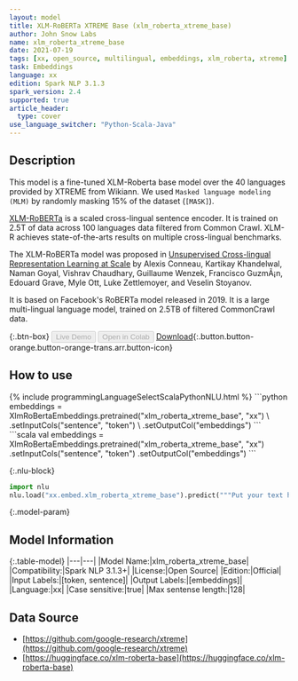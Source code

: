 ```yaml
---
layout: model
title: XLM-RoBERTa XTREME Base (xlm_roberta_xtreme_base)
author: John Snow Labs
name: xlm_roberta_xtreme_base
date: 2021-07-19
tags: [xx, open_source, multilingual, embeddings, xlm_roberta, xtreme]
task: Embeddings
language: xx
edition: Spark NLP 3.1.3
spark_version: 2.4
supported: true
article_header:
  type: cover
use_language_switcher: "Python-Scala-Java"
---
```


## Description

This model is a fine-tuned XLM-Roberta base model over the 40 languages provided by XTREME from Wikiann. We used `Masked language modeling (MLM)` by randomly masking 15% of the dataset (`[MASK]`).

[XLM-RoBERTa](https://ai.facebook.com/blog/-xlm-r-state-of-the-art-cross-lingual-understanding-through-self-supervision/) is a scaled cross-lingual sentence encoder. It is trained on 2.5T of data across 100 languages data filtered from Common Crawl. XLM-R achieves state-of-the-arts results on multiple cross-lingual benchmarks.

The XLM-RoBERTa model was proposed in [Unsupervised Cross-lingual Representation Learning at Scale](https://arxiv.org/abs/1911.02116) by Alexis Conneau, Kartikay Khandelwal, Naman Goyal, Vishrav Chaudhary, Guillaume Wenzek, Francisco GuzmÃ¡n, Edouard Grave, Myle Ott, Luke Zettlemoyer, and Veselin Stoyanov. 

It is based on Facebook's RoBERTa model released in 2019. It is a large multi-lingual language model, trained on 2.5TB of filtered CommonCrawl data.

{:.btn-box}
<button class="button button-orange" disabled>Live Demo</button>
<button class="button button-orange" disabled>Open in Colab</button>
[Download](https://s3.amazonaws.com/auxdata.johnsnowlabs.com/public/models/xlm_roberta_xtreme_base_xx_3.1.3_2.4_1626712227969.zip){:.button.button-orange.button-orange-trans.arr.button-icon}

## How to use



<div class="tabs-box" markdown="1">
{% include programmingLanguageSelectScalaPythonNLU.html %}
```python
embeddings = XlmRoBertaEmbeddings.pretrained("xlm_roberta_xtreme_base", "xx") \
      .setInputCols("sentence", "token") \
      .setOutputCol("embeddings")
```
```scala
val embeddings = XlmRoBertaEmbeddings.pretrained("xlm_roberta_xtreme_base", "xx")
      .setInputCols("sentence", "token")
      .setOutputCol("embeddings")
```


{:.nlu-block}
```python
import nlu
nlu.load("xx.embed.xlm_roberta_xtreme_base").predict("""Put your text here.""")
```

</div>

{:.model-param}
## Model Information

{:.table-model}
|---|---|
|Model Name:|xlm_roberta_xtreme_base|
|Compatibility:|Spark NLP 3.1.3+|
|License:|Open Source|
|Edition:|Official|
|Input Labels:|[token, sentence]|
|Output Labels:|[embeddings]|
|Language:|xx|
|Case sensitive:|true|
|Max sentense length:|128|

## Data Source

- [https://github.com/google-research/xtreme](https://github.com/google-research/xtreme)
- [https://huggingface.co/xlm-roberta-base](https://huggingface.co/xlm-roberta-base)